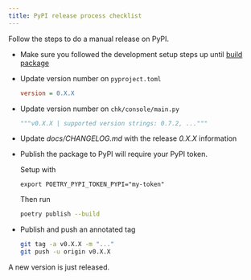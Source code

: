 ```yaml
---
title: PyPI release process checklist
---
```


Follow the steps to do a manual release on PyPI.

- Make sure you followed the development setup steps up until [build package](/docs/setup/setup-cli-dev#build-package)

- Update version number on `pyproject.toml`

  ```ini
  version = 0.X.X
  ```

- Update version number on `chk/console/main.py`

  ```python
  """v0.X.X | supported version strings: 0.7.2, ..."""
  ```

- Update _docs/CHANGELOG.md_ with the release _0.X.X_ information

- Publish the package to PyPI will require your PyPI token.

  Setup with

  ```shell
  export POETRY_PYPI_TOKEN_PYPI="my-token"
  ```

  Then run

  ```bash
  poetry publish --build
  ```

- Publish and push an annotated tag

  ```bash
  git tag -a v0.X.X -m "..."
  git push -u origin v0.X.X
  ```

A new version is just released.
